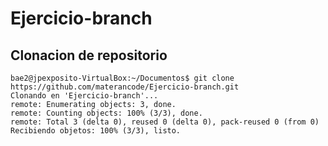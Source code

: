 # Ejercicio-branch

## Clonacion de repositorio

```code
bae2@jpexposito-VirtualBox:~/Documentos$ git clone https://github.com/materancode/Ejercicio-branch.git
Clonando en 'Ejercicio-branch'...
remote: Enumerating objects: 3, done.
remote: Counting objects: 100% (3/3), done.
remote: Total 3 (delta 0), reused 0 (delta 0), pack-reused 0 (from 0)
Recibiendo objetos: 100% (3/3), listo.


```
